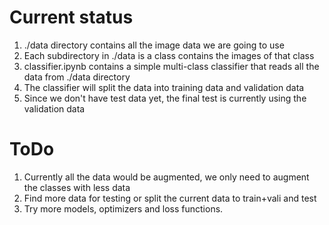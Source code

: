 Current status
=====================
1. ./data directory contains all the image data we are going to use
2. Each subdirectory in ./data is a class contains the images of that class
3. classifier.ipynb contains a simple multi-class classifier that reads all the data from ./data directory
4. The classifier will split the data into training data and validation data
5. Since we don't have test data yet, the final test is currently using the validation data

ToDo
=====================
1. Currently all the data would be augmented, we only need to augment the classes with less data
2. Find more data for testing or split the current data to train+vali and test
3. Try more models, optimizers and loss functions.
